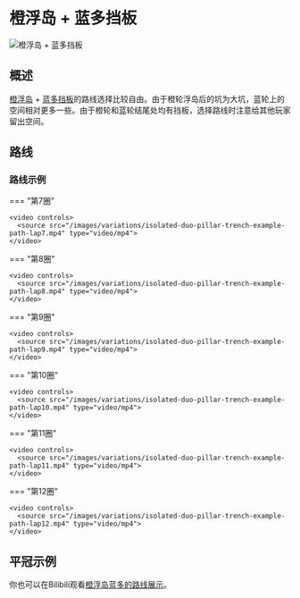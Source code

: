 # 橙浮岛 + 蓝多挡板

![橙浮岛 + 蓝多挡板](../images/variations/isolated-duo-pillar-trench.jpg)

## 概述

[橙浮岛](../rolls/isolated-duo.zh.md#橙轮) + [蓝多挡板](../rolls/pillar-trench.zh.md)的路线选择比较自由。由于橙轮浮岛后的坑为大坑，蓝轮上的空间相对更多一些。由于橙轮和蓝轮结尾处均有挡板，选择路线时注意给其他玩家留出空间。

## 路线

### 路线示例

=== "第7圈"

    <video controls>
      <source src="/images/variations/isolated-duo-pillar-trench-example-path-lap7.mp4" type="video/mp4">
    </video>

=== "第8圈"

    <video controls>
      <source src="/images/variations/isolated-duo-pillar-trench-example-path-lap8.mp4" type="video/mp4">
    </video>

=== "第9圈"

    <video controls>
      <source src="/images/variations/isolated-duo-pillar-trench-example-path-lap9.mp4" type="video/mp4">
    </video>

=== "第10圈"

    <video controls>
      <source src="/images/variations/isolated-duo-pillar-trench-example-path-lap10.mp4" type="video/mp4">
    </video>

=== "第11圈"

    <video controls>
      <source src="/images/variations/isolated-duo-pillar-trench-example-path-lap11.mp4" type="video/mp4">
    </video>

=== "第12圈"

    <video controls>
      <source src="/images/variations/isolated-duo-pillar-trench-example-path-lap12.mp4" type="video/mp4">
    </video>

## 平冠示例

你也可以在Bilibili观看[橙浮岛蓝多的路线展示](https://www.bilibili.com/video/BV1PB4y1i7fh?p=2)。
